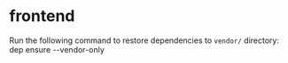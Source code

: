# frontend

Run the following command to restore dependencies to `vendor/` directory:
    dep ensure --vendor-only
